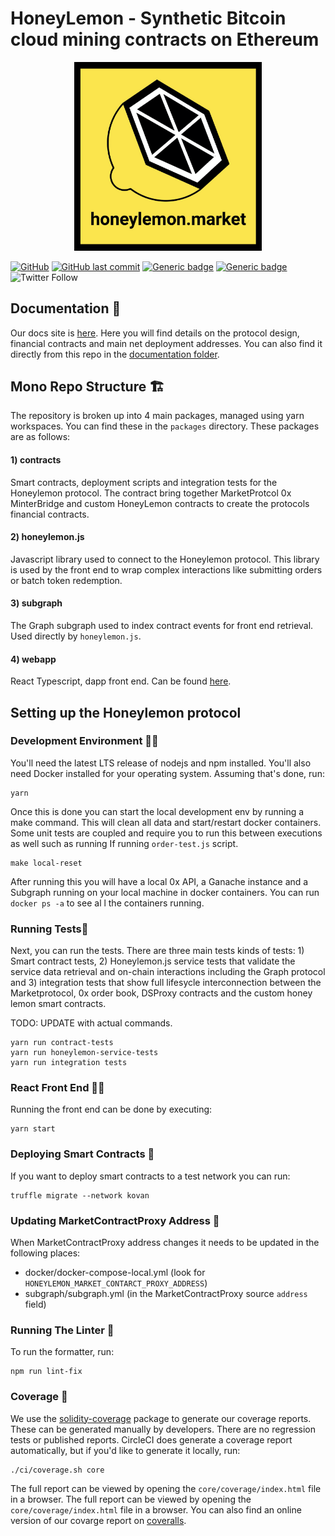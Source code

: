 # HoneyLemon - Synthetic Bitcoin cloud mining contracts on Ethereum

<p align="center">
  <img alt="HoneyLemonLogo Logo" src="./docs/Logo.png" width="300">
</p>

[![GitHub](https://img.shields.io/github/license/carboclan/dapp.honeylemon.market)](https://github.com/carboclan/dapp.honeylemon.market/blob/master/LICENSE)
[![GitHub last commit](https://img.shields.io/github/last-commit/carboclan/dapp.honeylemon.market)](https://github.com/carboclan/dapp.honeylemon.market/commits/master)
[![Generic badge](https://img.shields.io/badge/homepage-view-red.svg)](https://app.honeylemon.market/)
[![Generic badge](https://img.shields.io/badge/telegram-join-green.svg)](https://t.me/joinchat/I9o0JBU3JKkxb-yRSkIFvA)
![Twitter Follow](https://img.shields.io/twitter/follow/HoneylemonM?style=social)

## Documentation 📖

Our docs site is [here](https://docs.honeylemon.market). Here you will find details on the protocol design, financial contracts and main net deployment addresses.
You can also find it directly from this repo in the [documentation folder](./docs).

## Mono Repo Structure 🏗

The repository is broken up into 4 main packages, managed using yarn workspaces. You can find these in the `packages` directory. These packages are as follows:

#### 1) **contracts**

Smart contracts, deployment scripts and integration tests for the Honeylemon protocol. The contract bring together MarketProtcol 0x MinterBridge and custom HoneyLemon contracts to create the protocols financial contracts.

#### 2) **honeylemon.js**

Javascript library used to connect to the Honeylemon protocol. This library is used by the front end to wrap complex interactions like submitting orders or batch token redemption.

#### 3) **subgraph**

The Graph subgraph used to index contract events for front end retrieval. Used directly by `honeylemon.js`.

#### 4) **webapp**

React Typescript, dapp front end. Can be found [here](https://app.honeylemon.market).

## Setting up the Honeylemon protocol

### Development Environment 👷‍♂️

You'll need the latest LTS release of nodejs and npm installed. You'll also need Docker installed for your operating system. Assuming that's done, run:

```
yarn
```

Once this is done you can start the local development env by running a make command. This will clean all data and start/restart docker containers. Some unit tests are coupled and require you to run this between executions as well such as running If running `order-test.js` script.

```
make local-reset
```

After running this you will have a local 0x API, a Ganache instance and a Subgraph running on your local machine in docker containers. You can run `docker ps -a` to see al l the containers running.

### Running Tests🧪

Next, you can run the tests. There are three main tests kinds of tests: 1) Smart contract tests, 2) Honeylemon.js service tests that validate the service data retrieval and on-chain interactions including the Graph protocol and 3) integration tests that show full lifesycle interconnection between the Marketprotocol, 0x order book, DSProxy contracts and the custom honey lemon smart contracts.

TODO: UPDATE with actual commands.

```
yarn run contract-tests
yarn run honeylemon-service-tests
yarn run integration tests
```

### React Front End 👨‍💻

Running the front end can be done by executing:

```
yarn start
```

### Deploying Smart Contracts 🧨

If you want to deploy smart contracts to a test network you can run:

```
truffle migrate --network kovan
```

### Updating MarketContractProxy Address 🚀

When MarketContractProxy address changes it needs to be updated in the following places:

- docker/docker-compose-local.yml (look for `HONEYLEMON_MARKET_CONTARCT_PROXY_ADDRESS`)
- subgraph/subgraph.yml (in the MarketContractProxy source `address` field)

### Running The Linter 🧽

To run the formatter, run:

```
npm run lint-fix
```

### Coverage 🔎

We use the [solidity-coverage](https://github.com/sc-forks/solidity-coverage) package to generate our coverage reports.
These can be generated manually by developers. There are no regression tests or published reports. CircleCI does
generate a coverage report automatically, but if you'd like to generate it locally, run:

```
./ci/coverage.sh core
```

The full report can be viewed by opening the `core/coverage/index.html` file in a browser. The full report can be viewed by opening the `core/coverage/index.html` file in a browser. You can also find an online version of our covarge report on [coveralls](https://coveralls.io/github/dapp.honeylemon.market).
